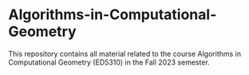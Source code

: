 # Algorithms-in-Computational-Geometry
This repository contains all material related to the course Algorithms in Computational Geometry (ED5310) in the Fall 2023 semester.
